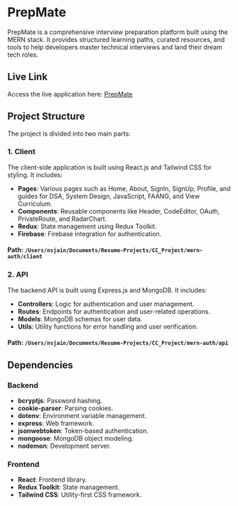 # PrepMate

PrepMate is a comprehensive interview preparation platform built using the MERN stack. It provides structured learning paths, curated resources, and tools to help developers master technical interviews and land their dream tech roles.

## Live Link

Access the live application here: [PrepMate](https://prepmate-2-hzdz.onrender.com)


## Project Structure

The project is divided into two main parts:

### 1. Client

The client-side application is built using React.js and Tailwind CSS for styling. It includes:

- **Pages**: Various pages such as Home, About, SignIn, SignUp, Profile, and guides for DSA, System Design, JavaScript, FAANG, and View Curriculum.
- **Components**: Reusable components like Header, CodeEditor, OAuth, PrivateRoute, and RadarChart.
- **Redux**: State management using Redux Toolkit.
- **Firebase**: Firebase integration for authentication.

#### Path: `/Users/nsjain/Documents/Resume-Projects/CC_Project/mern-auth/client`

### 2. API

The backend API is built using Express.js and MongoDB. It includes:

- **Controllers**: Logic for authentication and user management.
- **Routes**: Endpoints for authentication and user-related operations.
- **Models**: MongoDB schemas for user data.
- **Utils**: Utility functions for error handling and user verification.

#### Path: `/Users/nsjain/Documents/Resume-Projects/CC_Project/mern-auth/api`


## Dependencies

### Backend

- **bcryptjs**: Password hashing.
- **cookie-parser**: Parsing cookies.
- **dotenv**: Environment variable management.
- **express**: Web framework.
- **jsonwebtoken**: Token-based authentication.
- **mongoose**: MongoDB object modeling.
- **nodemon**: Development server.

### Frontend

- **React**: Frontend library.
- **Redux Toolkit**: State management.
- **Tailwind CSS**: Utility-first CSS framework.



